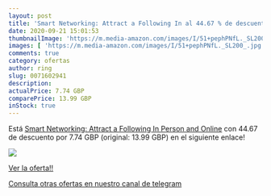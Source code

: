 ```yaml
---
layout: post
title: 'Smart Networking: Attract a Following In al 44.67 % de descuento'
date: 2020-09-21 15:01:53
thumbnailImage: 'https://m.media-amazon.com/images/I/51+pephPNfL._SL200_.jpg'
images: [ 'https://m.media-amazon.com/images/I/51+pephPNfL._SL200_.jpg' ]
comments: true
category: ofertas
author: ring
slug: 0071602941
description:
actualPrice: 7.74 GBP
comparePrice: 13.99 GBP
inStock: true
---
```


Está [Smart Networking: Attract a Following In Person and Online](https://www.amazon.com/dp/0071602941/?tag=redken08-20) con 44.67 de descuento por 7.74 GBP (original: 13.99 GBP) en el siguiente enlace!

[![](https://m.media-amazon.com/images/I/51+pephPNfL._SL200_.jpg)](https://www.amazon.com/dp/0071602941/?tag=redken08-20)

[Ver la oferta!!](https://www.amazon.com/dp/0071602941/?tag=redken08-20)

[Consulta otras ofertas en nuestro canal de telegram](https://t.me/s/ofertas25)
